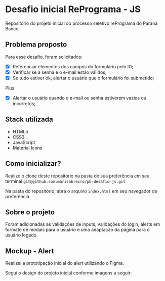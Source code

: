 # Desafio inicial RePrograma - JS

Repositório do projeto inicial do processo seletivo rePrograma do Paraná Banco. 

## Problema proposto

Para esse desafio, foram solicitados:

- [x] Referenciar elementos dos campos do formulário pelo ID;
- [x] Verificar se a senha e o e-mail estão válidos;
- [x] Se tudo estiver ok, alertar o usuário que o formulário foi submetido;

Plus

- [x] Alertar o usuário quando o e-mail ou senha estiverem vazios ou incorretos;

## Stack utilizada
- HTML5
- CSS3
- JavaScript
- Material Icons

## Como inicializar?

Realize o clone deste repositório na pasta de sua preferência em seu terminal
`git@github.com:marisobreiro/pb-desafio-js.git`

Na pasta do repositório, abra o arquivo `index.html` em seu navegador de preferência

## Sobre o projeto

Foram adicionadas as validações de inputs, validações do login, alerts em formato de modais para o usuário e uma adaptação da página para o usuário logado. 

## Mockup - Alert

Realizei a prototipação inicial do alert utilizando o Figma. 

Segui o design do projeto inicial conforme imagens a seguir:
